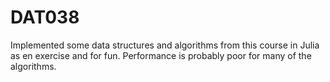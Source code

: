 # DAT038

Implemented some data structures and algorithms from this course in Julia as en exercise and for fun. Performance is probably poor for many of the algorithms.